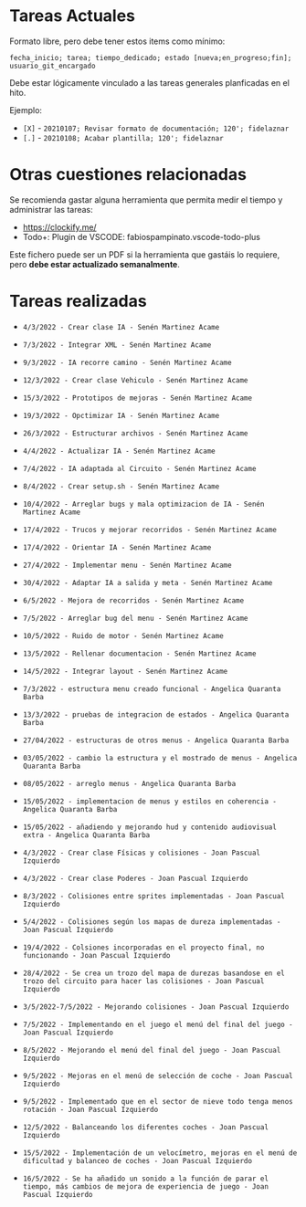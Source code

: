 # Tareas Actuales
Formato libre, pero debe tener estos items como mínimo:

`fecha_inicio; tarea; tiempo_dedicado; estado [nueva;en_progreso;fin]; usuario_git_encargado`

Debe estar lógicamente vinculado a las tareas generales planficadas en el hito.

Ejemplo:

* `[X]` - `20210107; Revisar formato de documentación; 120'; fidelaznar`
* `[.]` - `20210108; Acabar plantilla; 120'; fidelaznar`

# Otras cuestiones relacionadas
Se recomienda gastar alguna herramienta que permita medir el tiempo y administrar las tareas:

* https://clockify.me/
* Todo+: Plugin de VSCODE: fabiospampinato.vscode-todo-plus

Este fichero puede ser un PDF si la herramienta que gastáis lo requiere, pero **debe estar actualizado semanalmente**.

# Tareas realizadas
* `4/3/2022 - Crear clase IA - Senén Martinez Acame`
* `7/3/2022 - Integrar XML - Senén Martinez Acame`
* `9/3/2022 - IA recorre camino - Senén Martinez Acame`
* `12/3/2022 - Crear clase Vehiculo - Senén Martinez Acame`
* `15/3/2022 - Prototipos de mejoras - Senén Martinez Acame`
* `19/3/2022 - Opctimizar IA - Senén Martinez Acame`
* `26/3/2022 - Estructurar archivos - Senén Martinez Acame`
* `4/4/2022 - Actualizar IA - Senén Martinez Acame`
* `7/4/2022 - IA adaptada al Circuito - Senén Martinez Acame`
* `8/4/2022 - Crear setup.sh - Senén Martinez Acame`
* `10/4/2022 - Arreglar bugs y mala optimizacion de IA - Senén Martinez Acame`
* `17/4/2022 - Trucos y mejorar recorridos - Senén Martinez Acame`
* `17/4/2022 - Orientar IA - Senén Martinez Acame`
* `27/4/2022 - Implementar menu - Senén Martinez Acame`
* `30/4/2022 - Adaptar IA a salida y meta - Senén Martinez Acame`
* `6/5/2022 - Mejora de recorridos - Senén Martinez Acame`
* `7/5/2022 - Arreglar bug del menu - Senén Martinez Acame`
* `10/5/2022 - Ruido de motor - Senén Martinez Acame`
* `13/5/2022 - Rellenar documentacion - Senén Martinez Acame`
* `14/5/2022 - Integrar layout - Senén Martinez Acame`

* `7/3/2022 - estructura menu creado funcional - Angelica Quaranta Barba`
* `13/3/2022 - pruebas de integracion de estados - Angelica Quaranta Barba`
* `27/04/2022 - estructuras de otros menus - Angelica Quaranta Barba`
* `03/05/2022 - cambio la estructura y el mostrado de menus - Angelica Quaranta Barba`
* `08/05/2022 - arreglo menus - Angelica Quaranta Barba`
* `15/05/2022 - implementacion de menus y estilos en coherencia - Angelica Quaranta Barba`
* `15/05/2022 - añadiendo y mejorando hud y contenido audiovisual extra - Angelica Quaranta Barba`

* `4/3/2022 - Crear clase Físicas y colisiones - Joan Pascual Izquierdo`
* `4/3/2022 - Crear clase Poderes - Joan Pascual Izquierdo`
* `8/3/2022 - Colisiones entre sprites implementadas - Joan Pascual Izquierdo`
* `5/4/2022 - Colisiones según los mapas de dureza implementadas - Joan Pascual Izquierdo`
* `19/4/2022 - Colsiones incorporadas en el proyecto final, no funcionando - Joan Pascual Izquierdo`
* `28/4/2022 - Se crea un trozo del mapa de durezas basandose en el trozo del circuito para hacer las colisiones - Joan Pascual Izquierdo`
* `3/5/2022-7/5/2022 - Mejorando colisiones - Joan Pascual Izquierdo`
* `7/5/2022 - Implementando en el juego el menú del final del juego - Joan Pascual Izquierdo`
* `8/5/2022 - Mejorando el menú del final del juego - Joan Pascual Izquierdo`
* `9/5/2022 - Mejoras en el menú de selección de coche - Joan Pascual Izquierdo`
* `9/5/2022 - Implementado que en el sector de nieve todo tenga menos rotación - Joan Pascual Izquierdo`
* `12/5/2022 - Balanceando los diferentes coches - Joan Pascual Izquierdo`
* `15/5/2022 - Implementación de un velocímetro, mejoras en el menú de dificultad y balanceo de coches - Joan Pascual Izquierdo`
* `16/5/2022 - Se ha añadido un sonido a la función de parar el tiempo, más cambios de mejora de experiencia de juego - Joan Pascual Izquierdo`